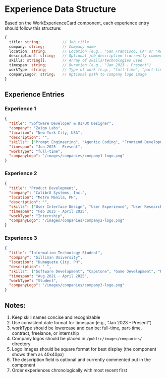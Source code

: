 # Experience Data Structure

Based on the WorkExperienceCard component, each experience entry should follow this structure:

```typescript
{
  title: string;          // Job title
  company: string;        // Company name
  location: string;       // Location (e.g., "San Francisco, CA" or "Remote")
  description?: string;   // Optional job description (currently commented out in component)
  skills: string[];       // Array of skills/technologies used
  timespan: string;       // Duration (e.g., "Jan 2023 - Present")
  workType: string;       // Type of work (e.g., "full-time", "part-time", "contract", "freelance")
  companyLogo?: string;   // Optional path to company logo image
}
```

## Experience Entries

### Experience 1
```json
{
  "title": "Software Developer & UI/UX Designer",
  "company": "Zaigo Labs",
  "location": "New York City, USA",
  "description": "",
  "skills": ["Prompt Engineering", "Agentic Coding", "Frontend Development", "Backend Development", "Meta Ads Manager", "SEO", "User Research", "Copywriting", "Marketing", "Media Generation", "User Interface Design", "User Experience", "AI Automation", "Generative AI", "UI/UX Design"],
  "timespan": "Jun 2025 - Present",
  "workType": "full-time",
  "companyLogo": "/images/companies/company1-logo.png"
}
```

### Experience 2
```json
{
  "title": "Product Development",
  "company": "Calibr8 Systems, Inc.",
  "location": "Metro Manila, PH",
  "description": "",
  "skills": ["User Interface Design", "User Experience", "User Research", "Fullstack Development", "Product Design"],
  "timespan": "Feb 2025 - April 2025",
  "workType": "Internship",
  "companyLogo": "/images/companies/company2-logo.png"
}
```

### Experience 3
```json
{
  "title": "Information Technology Student",
  "company": "Silliman University",
  "location": "Dumaguete City, PH",
  "description": " ",
  "skills": ["Software Development", "Capstone", "Game Development", "UI/UX Design", "Networking", "Data Structures"],
  "timespan": "Aug 2021 - April 2025",
  "workType": "Student",
  "companyLogo": "/images/companies/company3-logo.png"
}
```

## Notes:
1. Keep skill names concise and recognizable
2. Use consistent date format for timespan (e.g., "Jan 2023 - Present")
3. workType should be lowercase and can be: full-time, part-time, contract, freelance, or internship
4. Company logos should be placed in `/public/images/companies/` directory
5. Logo images should be square format for best display (the component shows them as 40x40px)
6. The description field is optional and currently commented out in the component
7. Order experiences chronologically with most recent first